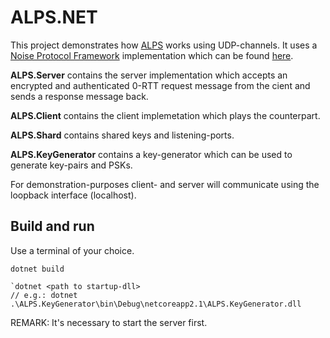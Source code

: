 # ALPS.NET

This project demonstrates how [ALPS](https://dlteam.io/ALPS.pdf) works using UDP-channels.
It uses a [Noise Protocol Framework](http://www.noiseprotocol.org/) implementation which can be found [here](https://github.com/Metalnem/noise). 

**ALPS.Server** contains the server implementation which accepts an encrypted and authenticated 0-RTT request message from the cient and sends a response message back.

**ALPS.Client** contains the client implemetation which plays the counterpart.

**ALPS.Shard** contains shared keys and listening-ports.

**ALPS.KeyGenerator** contains a key-generator which can be used to generate key-pairs and PSKs.

For demonstration-purposes client- and server will communicate using the loopback interface (localhost).

## Build and run

Use a terminal of your choice.

```
dotnet build
```

```
`dotnet <path to startup-dll>
// e.g.: dotnet .\ALPS.KeyGenerator\bin\Debug\netcoreapp2.1\ALPS.KeyGenerator.dll
```

REMARK: It's necessary to start the server first.